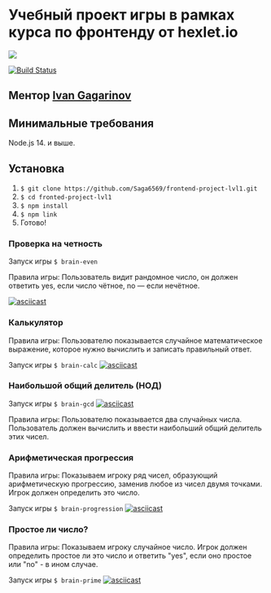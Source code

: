 
# Учебный проект игры в рамках курса по фронтенду от hexlet.io


<a href="https://codeclimate.com/github/Saga6569/frontend-project-lvl1/maintainability"><img src="https://api.codeclimate.com/v1/badges/9014601b27c2cee4f689/maintainability" /></a>

[![Build Status](https://travis-ci.com/Saga6569/frontend-project-lvl1.svg?branch=master)](https://travis-ci.com/Saga6569/frontend-project-lvl1)


##  Ментор [Ivan Gagarinov](https://ru.hexlet.io/u/dzencot)



## Минимальные  требования 
Node.js 14. и выше.



## Установка
1. `$ git clone https://github.com/Saga6569/frontend-project-lvl1.git`
3. `$ cd fronted-project-lvl1`
4. `$ npm install`
5. `$ npm link`
6.  Готово!


### Проверка на четность
Запуск игры `$ brain-even`

Правила игры: Пользователь видит рандомное число, он должен ответить yes, если число чётное, no — если нечётное.

[![asciicast](https://asciinema.org/a/CGdAdOmXx4yB2KvpTMUn39tqr.svg)](https://asciinema.org/a/CGdAdOmXx4yB2KvpTMUn39tqr)

### Калькулятор

Правила игры: Пользователю показывается случайное математическое выражение, которое нужно вычислить и записать правильный ответ.

Запуск игры `$ brain-calc`
[![asciicast](https://asciinema.org/a/8duYTDWtxar97mM6223FAdvzZ.svg)](https://asciinema.org/a/8duYTDWtxar97mM6223FAdvzZ)

### Наибольшой общий делитель (НОД)
Запуск игры `$ brain-gcd`
[![asciicast](https://asciinema.org/a/arIXMouusNC09hE2ngBB7JLfB.svg)](https://asciinema.org/a/arIXMouusNC09hE2ngBB7JLfB)

Правила игры: Пользователю показывается два случайных числа. Пользователь должен вычислить и ввести наибольший общий делитель этих чисел.

### Арифметическая прогрессия

Правила игры: Показываем игроку ряд чисел, образующий арифметическую прогрессию, заменив любое из чисел двумя точками. Игрок должен определить это число.

Запуск игры `$ brain-progression`
[![asciicast](https://asciinema.org/a/U0MSxFt2YhYD9aufPZD559ipa.svg)](https://asciinema.org/a/U0MSxFt2YhYD9aufPZD559ipa)

### Простое ли число?

Правила игры: Показываем игроку случайное число. Игрок должен определить простое ли это число и ответить "yes", если оно простое или "no" - в ином случае.

Запуск игры `$ brain-prime`
[![asciicast](https://asciinema.org/a/vOhKFK9eIO6aM9F6Ov5pkLD78.svg)](https://asciinema.org/a/vOhKFK9eIO6aM9F6Ov5pkLD78)


